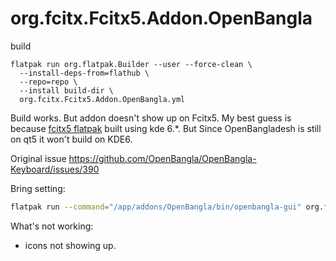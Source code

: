# org.fcitx.Fcitx5.Addon.OpenBangla


build

```
flatpak run org.flatpak.Builder --user --force-clean \
  --install-deps-from=flathub \
  --repo=repo \
  --install build-dir \
  org.fcitx.Fcitx5.Addon.OpenBangla.yml
```

Build works.
But addon doesn't show up on Fcitx5. My best guess is because [fcitx5 flatpak](https://github.com/fcitx/flatpak-fcitx5/blob/master/org.fcitx.Fcitx5.yaml) built using kde 6.*. But Since OpenBangladesh is still on qt5 it won't build on KDE6. 

Original issue https://github.com/OpenBangla/OpenBangla-Keyboard/issues/390

Bring setting:
```sh
flatpak run --command="/app/addons/OpenBangla/bin/openbangla-gui" org.fcitx.Fcitx5
```

What's not working:
- icons not showing up.

